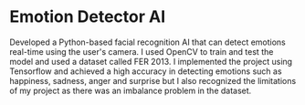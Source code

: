 # Emotion Detector AI
Developed a Python-based facial recognition AI that can detect emotions real-time using the user's camera. I used OpenCV to train and test the model and used a dataset called FER 2013. I implemented the project using Tensorflow and achieved a high accuracy in detecting emotions such as happiness, sadness, anger and surprise but I also recognized the limitations of my project as there was an imbalance problem in the dataset.
